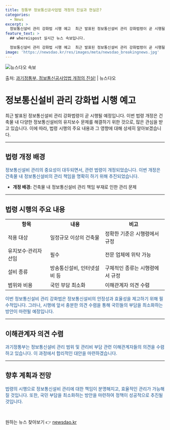 ```yaml
---
title: 정통부 정보통신공사업법 개정의 진실과 현실은?
categories:
  - News
excerpt: >
  정보통신설비 관리 강화법 시행 예고  최근 발표된 정보통신설비 관리 강화법령이 곧 시행될 예정입니다. 이번 …
feature_text: >
  ## whereispost 실시간 뉴스 속보입니다.

  정보통신설비 관리 강화법 시행 예고  최근 발표된 정보통신설비 관리 강화법령이 곧 시행될 예정입니다. 이번 …
image: 'https://newsdao.kr/res/images/meta/newsdao_breakingnews.jpg'
---
```


![뉴스다오 속보](https://newsdao.kr/res/images/meta/newsdao_breakingnews.jpg)

<p>출처: <a href="https://newsdao.kr/4583" rel="dofollow">과기정통부, 정보통신공사업법 개정의 진실!</a> | 뉴스다오</p>

<h1>정보통신설비 관리 강화법 시행 예고</h1>

<p data-ke-size="size16">최근 발표된 정보통신설비 관리 강화법령이 곧 시행될 예정입니다. 이번 법령 개정은 건축물 내 다양한 정보통신설비의 유지보수 문제를 해결하기 위한 것으로, 많은 관심을 받고 있습니다. 이에 따라, 법령 시행의 주요 내용과 그 영향에 대해 상세히 알아보겠습니다.</p>

<hr>

<h2 data-ke-size="size26">법령 개정 배경</h2>
<p><span style="color: #1a5490;">정보통신설비 관리의 중요성이 대두되면서, 관련 법령이 개정되었습니다. 이번 개정은 건축물 내 정보통신설비의 관리 책임을 명확히 하기 위해 추진되었습니다.</span></p>

<ul>
  <li><b>개정 배경:</b> 건축물 내 정보통신설비 관리 책임 부재로 인한 관리 문제</li>
</ul>

<hr>

<h2 data-ke-size="size26">법령 시행의 주요 내용</h2>
<table>
  <tr>
    <td style="text-align: center; height: 17px;"><b>항목</b></td>
    <td style="text-align: center; height: 17px;"><b>내용</b></td>
    <td style="text-align: center; height: 17px;"><b>비고</b></td>
  </tr>
  <tr>
    <td>적용 대상</td>
    <td>일정규모 이상의 건축물</td>
    <td>정확한 기준은 시행령에서 규정</td>
  </tr>
  <tr>
    <td>유지보수·관리자 선임</td>
    <td>필수</td>
    <td>전문 업체에 위탁 가능</td>
  </tr>
  <tr>
    <td>설비 종류</td>
    <td>방송통신설비, 인터넷설비 등</td>
    <td>구체적인 종류는 시행령에서 규정</td>
  </tr>
  <tr>
    <td>범위와 비용</td>
    <td>국민 부담 최소화</td>
    <td>이해관계자 의견 수렴</td>
  </tr>
</table>

<p><span style="color: #1a5490;">이번 정보통신설비 관리 강화법은 정보통신설비의 안정성과 효율성을 제고하기 위해 필수적입니다. 그러나, 시행에 앞서 충분한 의견 수렴을 통해 국민들의 부담을 최소화하는 방안이 마련될 예정입니다.</span></p>

<hr>

<h2 data-ke-size="size26">이해관계자 의견 수렴</h2>
<p><span style="color: #1a5490;">과기정통부는 정보통신설비 관리 범위 및 관리비 부담 관련 이해관계자들의 의견을 수렴하고 있습니다. 이 과정에서 합리적인 대안을 마련하겠습니다.</span></p>

<hr>

<h2 data-ke-size="size26">향후 계획과 전망</h2>
<p><span style="color: #1a5490;">법령의 시행으로 정보통신설비 관리에 대한 책임이 분명해지고, 효율적인 관리가 가능해질 것입니다. 또한, 국민 부담을 최소화하는 방안을 마련하여 정책이 성공적으로 추진될 것입니다.</span></p>

<p data-ke-size="size16">&nbsp;</p> 

원하는 뉴스 찾아보기 👉 <a href="https://newsdao.kr" rel="dofollow">newsdao.kr</a>


